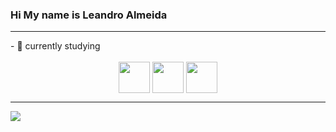 ### Hi My name is Leandro Almeida
<hr>
- 🌱 currently studying
<div style="display: inline_block" align="center"><br>
  <img align="center" heigth="50" width="50" atl="icon-html" src="https://cdn.jsdelivr.net/gh/devicons/devicon/icons/html5/html5-original-wordmark.svg" />
  <img align="center" heigth="50" width="50" src="https://cdn.jsdelivr.net/gh/devicons/devicon/icons/javascript/javascript-original.svg" />
  <img align="center" heigth="50" width="50" src="https://cdn.jsdelivr.net/gh/devicons/devicon/icons/css3/css3-original-wordmark.svg" />
</div>
<hr>


  
<div>
   <a href="https://www.linkedin.com/in/leandro-almeida-silva/" target="_blank"><img src="https://img.shields.io/badge/-LinkedIn-%230077B5?style=for-the-badge&logo=linkedin&logoColor=white" target="_blank"></a> 
</div>
